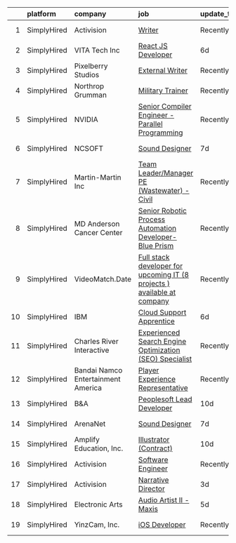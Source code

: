 

|    | platform    | company                            | job                                                                                                                                                                                       | update_time   | location          |
|---:|:------------|:-----------------------------------|:------------------------------------------------------------------------------------------------------------------------------------------------------------------------------------------|:--------------|:------------------|
|  1 | SimplyHired | Activision                         | [Writer](https://www.simplyhired.com/job/9yJ8YEdLI42_YRJiLe6MXNtiUtJLUycfMbRey0P7Agapl-T1014V0g?q=interactive+developer)                                                                  | Recently      | Carlsbad, CA      |
|  2 | SimplyHired | VITA Tech Inc                      | [React JS Developer](https://www.simplyhired.com/job/dQjG4Tz317-C6Od8pfUpt-8_W80EObbDM_GIICUOGq-S91llkYwkjw?q=interactive+developer)                                                      | 6d            | Seattle, WA       |
|  3 | SimplyHired | Pixelberry Studios                 | [External Writer](https://www.simplyhired.com/job/yj2EzN7OntPI7VaaGwuOpjKWpS-O_f1s-LmjnKBd1nzomfl5Cg7B9A?q=interactive+developer)                                                         | Recently      | Mountain View, CA |
|  4 | SimplyHired | Northrop Grumman                   | [Military Trainer](https://www.simplyhired.com/job/dMdVryVC1hZ8bRh_jz7Wm2uO1msMOE3ro_VZ8CtBAUhx-Ur9r_80Uw?q=interactive+developer)                                                        | Recently      | Huntsville, AL    |
|  5 | SimplyHired | NVIDIA                             | [Senior Compiler Engineer - Parallel Programming](https://www.simplyhired.com/job/nqz-WGtWutIDG5Le2KKZplN1vMyRamJYDyFsNvw-D5Kn042rkEHbVA?q=interactive+developer)                         | Recently      | Santa Clara, CA   |
|  6 | SimplyHired | NCSOFT                             | [Sound Designer](https://www.simplyhired.com/job/8gOhgL9xmTsycUwhWW3xiOI_irQyeWtd1QCiEmQt4XrR1wyGUEIg_w?q=interactive+developer)                                                          | 7d            | Bellevue, WA      |
|  7 | SimplyHired | Martin-Martin Inc                  | [Team Leader/Manager PE (Wastewater) - Civil](https://www.simplyhired.com/job/ekaskZnN6VLfXCfwe6Zd_NxEzGgD92gaKHll49kCGVTFf1KGwGKj-A?q=interactive+developer)                             | Recently      | Lakewood, CO      |
|  8 | SimplyHired | MD Anderson Cancer Center          | [Senior Robotic Process Automation Developer- Blue Prism](https://www.simplyhired.com/job/ZumOiMM4PEN7EnA6OLIR1VXOLqIqMZ3X9MA9r6k_OSiXkKGnESY73g?q=interactive+developer)                 | Recently      | Houston, TX       |
|  9 | SimplyHired | VideoMatch.Date                    | [Full stack developer for upcoming IT (8 projects ) available at company](https://www.simplyhired.com/job/bXIu4y_Hq8i_XZzRy3LW0Tsw9wo6nl0wgquZVaJBATUqdggi0nKGPQ?q=interactive+developer) | Recently      | Remote            |
| 10 | SimplyHired | IBM                                | [Cloud Support Apprentice](https://www.simplyhired.com/job/siSjSYbokdQW2DK626sKMmmUEGLWB8CxVVI94aroXPrbvIoeVJXPsQ?q=interactive+developer)                                                | 6d            | San Jose, CA      |
| 11 | SimplyHired | Charles River Interactive          | [Experienced Search Engine Optimization (SEO) Specialist](https://www.simplyhired.com/job/2P3IU5TZjibQyfY2M80rvV0vZpN6FS3gLWXNp-1ECa9hx2FpJRWJ6g?q=interactive+developer)                 | Recently      | Lowell, MA        |
| 12 | SimplyHired | Bandai Namco Entertainment America | [Player Experience Representative](https://www.simplyhired.com/job/ywEjv0PdxSwxAYGJIBwucOCIXGiSeJbngVZInWG3mjgXtCOaQW71Mg?q=interactive+developer)                                        | Recently      | Irvine, CA        |
| 13 | SimplyHired | B&A                                | [Peoplesoft Lead Developer](https://www.simplyhired.com/job/w9nQJunRur0OKB2e31vpfefcaV2qclgEzsdrNHUct1UxBwxgn8Svvg?q=interactive+developer)                                               | 10d           | Washington, DC    |
| 14 | SimplyHired | ArenaNet                           | [Sound Designer](https://www.simplyhired.com/job/rThG5IY9IzWMAoan9hcJnI7UxDCG6Ihg__kK3_DSy7e3u3DOyW-XHQ?q=interactive+developer)                                                          | 7d            | Bellevue, WA      |
| 15 | SimplyHired | Amplify Education, Inc.            | [Illustrator (Contract)](https://www.simplyhired.com/job/TlqGz_a0MQPQl98M_l5bU9nYFaRcf75zkgOnombejNyXIUP5LZ1COA?q=interactive+developer)                                                  | 10d           | Remote            |
| 16 | SimplyHired | Activision                         | [Software Engineer](https://www.simplyhired.com/job/jKWPTK7m6Mmh1Qm-8xuDi4xj4DaLSM1cUtXjICwXVUeVQLAirYtxBA?q=interactive+developer)                                                       | Recently      | Carlsbad, CA      |
| 17 | SimplyHired | Activision                         | [Narrative Director](https://www.simplyhired.com/job/jhw59TMHfRsE_OJbhjgtNK3rJbWuJGMmDC8JqTMXKc5HXw6fSfdV0A?q=interactive+developer)                                                      | 3d            | Foster City, CA   |
| 18 | SimplyHired | Electronic Arts                    | [Audio Artist II - Maxis](https://www.simplyhired.com/job/dre0VM-NJv4NMIuwWSBrmh6IwHgEzQuaRcnPhAtLf1vKucZQf_2W0w?q=interactive+developer)                                                 | 5d            | Redwood City, CA  |
| 19 | SimplyHired | YinzCam, Inc.                      | [iOS Developer](https://www.simplyhired.com/job/O7s3dealHuxhU0MGhoaMnfOJziqVEUTHKEJtlDWUSPF8S_dqWf-8-Q?q=interactive+developer)                                                           | Recently      | Pittsburgh, PA    |